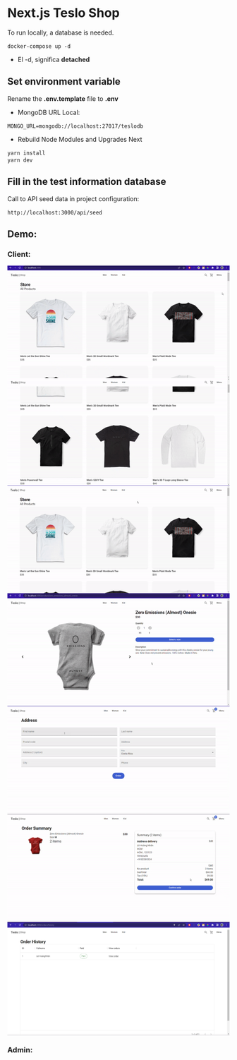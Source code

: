 # Next.js Teslo Shop

To run locally, a database is needed.

```
docker-compose up -d
```

- El -d, significa **detached**

## Set environment variable

Rename the **.env.template** file to **.env**

- MongoDB URL Local:

```
MONGO_URL=mongodb://localhost:27017/teslodb
```

- Rebuild Node Modules and Upgrades Next

```
yarn install
yarn dev
```

## Fill in the test information database

Call to API seed data in project configuration:

```
http://localhost:3000/api/seed
```

<!-- upload gif -->

## Demo:

### Client:
<div style="display: flex; justify-content: center;">
  <img src="https://github.com/frgryr2001/Teslo-shop/blob/main/gif/home.gif" alt="teslo" />
</div>

<div style="display: flex; justify-content: center;">
  <img src="https://github.com/frgryr2001/Teslo-shop/blob/main/gif/responsive.gif" alt="teslo" />
</div>

<div style="display: flex; justify-content: center;">
  <img src="https://github.com/frgryr2001/Teslo-shop/blob/main/gif/category.gif" alt="teslo" />
</div>

<div style="display: flex; justify-content: center;">
  <img src="https://github.com/frgryr2001/Teslo-shop/blob/main/gif/addtoCart.gif" alt="teslo" />
</div>

<div style="display: flex; justify-content: center;">
  <img src="https://github.com/frgryr2001/Teslo-shop/blob/main/gif/addAddress.gif" alt="teslo" />
</div>

<div style="display: flex; justify-content: center;">
  <img src="https://github.com/frgryr2001/Teslo-shop/blob/main/gif/checkout.gif" alt="teslo" />
</div>

<div style="display: flex; justify-content: center;">
  <img src="https://github.com/frgryr2001/Teslo-shop/blob/main/gif/history.png" alt="teslo" />
</div>

### Admin:
